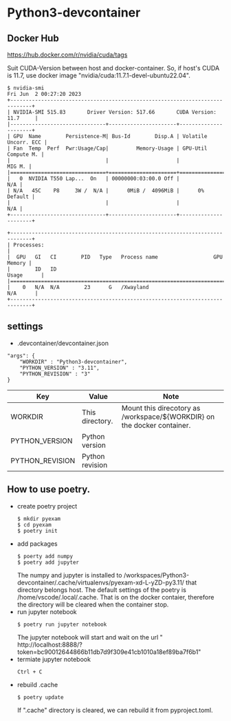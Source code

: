 # Python3-devcontainer

## Docker Hub

https://hub.docker.com/r/nvidia/cuda/tags

Suit CUDA-Version between host and docker-container.
So, if host's CUDA is 11.7, use docker image "nvidia/cuda:11.7.1-devel-ubuntu22.04". 

```
$ nvidia-smi
Fri Jun  2 00:27:20 2023       
+-----------------------------------------------------------------------------+
| NVIDIA-SMI 515.83       Driver Version: 517.66       CUDA Version: 11.7     |
|-------------------------------+----------------------+----------------------+
| GPU  Name        Persistence-M| Bus-Id        Disp.A | Volatile Uncorr. ECC |
| Fan  Temp  Perf  Pwr:Usage/Cap|         Memory-Usage | GPU-Util  Compute M. |
|                               |                      |               MIG M. |
|===============================+======================+======================|
|   0  NVIDIA T550 Lap...  On   | 00000000:03:00.0 Off |                  N/A |
| N/A   45C    P8     3W /  N/A |      0MiB /  4096MiB |      0%      Default |
|                               |                      |                  N/A |
+-------------------------------+----------------------+----------------------+
                                                                               
+-----------------------------------------------------------------------------+
| Processes:                                                                  |
|  GPU   GI   CI        PID   Type   Process name                  GPU Memory |
|        ID   ID                                                   Usage      |
|=============================================================================|
|    0   N/A  N/A        23      G   /Xwayland                       N/A      |
+-----------------------------------------------------------------------------+
```

## settings

- .devcontainer/devcontainer.json

```
"args": {
    "WORKDIR" : "Python3-devcontainer",
    "PYTHON_VERSION" : "3.11",
    "PYTHON_REVISION" : "3"
}
```

|Key|Value|Note|
|---|-----|----|
|WORKDIR|This directory.|Mount this direcotory as /workspace/${WORKDIR} on the docker container.|
|PYTHON_VERSION|Python version||
|PYTHON_REVISION|Python revision||

## How to use poetry.

- create poetry project
    ```
    $ mkdir pyexam
    $ cd pyexam
    $ poetry init
    ```
- add packages
    ```
    $ poerty add numpy
    $ poetry add jupyter
    ```
    The numpy and jupyter is installed to /workspaces/Python3-devcontainer/.cache/virtualenvs/pyexam-xd-L-yZD-py3.11/  that directory belongs host. The default settings of the poetry is /home/vscode/.local/.cache. That is on the docker contaier, therefore the directory will be cleared when the container stop.
- run jupyter notebook
    ```
    $ poetry run jupyter notebook
    ```
    The jupyter notebook will start and wait on the url "
    http://localhost:8888/?token=bc90012644866b11db7d9f309e41cb1010a18ef89ba7f6b1"
- termiate jupyter notebook
    ```
    Ctrl + C
    ```
- rebuild .cache
    ```
    $ poetry update
    ```
    If ".cache" directory is cleared, we can rebuild it from pyproject.toml.
 
